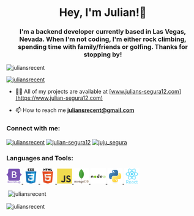 <h1 align="center">Hey, I'm Julian!🚀</h1>
<h3 align="center">I'm a backend developer currently based in Las Vegas, Nevada. When I'm not coding, I'm either rock climbing, spending time with family/friends or golfing. Thanks for stopping by!</h3>

<p align="left"> <img src="https://komarev.com/ghpvc/?username=juliansrecent&label=Profile%20views&color=0e75b6&style=flat" alt="juliansrecent" /> </p>

<p align="left"> <a href="https://twitter.com/juliansrecent" target="blank"><img src="https://img.shields.io/twitter/follow/juliansrecent?logo=twitter&style=for-the-badge" alt="juliansrecent" /></a> </p>

- 👨‍💻 All of my projects are available at [www.julians-segura12.com](https://www.julian-segura12.com)

- 📫 How to reach me **juliansrecent@gmail.com**

<h3 align="left">Connect with me:</h3>
<p align="left">
<a href="https://twitter.com/juliansrecent" target="blank"><img align="center" src="https://raw.githubusercontent.com/rahuldkjain/github-profile-readme-generator/master/src/images/icons/Social/twitter.svg" alt="juliansrecent" height="30" width="40" /></a>
<a href="https://linkedin.com/in/julian-segura12" target="blank"><img align="center" src="https://raw.githubusercontent.com/rahuldkjain/github-profile-readme-generator/master/src/images/icons/Social/linked-in-alt.svg" alt="julian-segura12" height="30" width="40" /></a>
<a href="https://instagram.com/juju_segura" target="blank"><img align="center" src="https://raw.githubusercontent.com/rahuldkjain/github-profile-readme-generator/master/src/images/icons/Social/instagram.svg" alt="juju_segura" height="30" width="40" /></a>
</p>

<h3 align="left">Languages and Tools:</h3>
<p align="left"> <a href="https://getbootstrap.com" target="_blank" rel="noreferrer"> <img src="https://raw.githubusercontent.com/devicons/devicon/master/icons/bootstrap/bootstrap-plain-wordmark.svg" alt="bootstrap" width="40" height="40"/> </a> <a href="https://www.w3schools.com/css/" target="_blank" rel="noreferrer"> <img src="https://raw.githubusercontent.com/devicons/devicon/master/icons/css3/css3-original-wordmark.svg" alt="css3" width="40" height="40"/> </a> <a href="https://www.w3.org/html/" target="_blank" rel="noreferrer"> <img src="https://raw.githubusercontent.com/devicons/devicon/master/icons/html5/html5-original-wordmark.svg" alt="html5" width="40" height="40"/> </a> <a href="https://developer.mozilla.org/en-US/docs/Web/JavaScript" target="_blank" rel="noreferrer"> <img src="https://raw.githubusercontent.com/devicons/devicon/master/icons/javascript/javascript-original.svg" alt="javascript" width="40" height="40"/> </a> <a href="https://www.mongodb.com/" target="_blank" rel="noreferrer"> <img src="https://raw.githubusercontent.com/devicons/devicon/master/icons/mongodb/mongodb-original-wordmark.svg" alt="mongodb" width="40" height="40"/> </a> <a href="https://nodejs.org" target="_blank" rel="noreferrer"> <img src="https://raw.githubusercontent.com/devicons/devicon/master/icons/nodejs/nodejs-original-wordmark.svg" alt="nodejs" width="40" height="40"/> </a> <a href="https://www.python.org" target="_blank" rel="noreferrer"> <img src="https://raw.githubusercontent.com/devicons/devicon/master/icons/python/python-original.svg" alt="python" width="40" height="40"/> </a> <a href="https://reactjs.org/" target="_blank" rel="noreferrer"> <img src="https://raw.githubusercontent.com/devicons/devicon/master/icons/react/react-original-wordmark.svg" alt="react" width="40" height="40"/> </a> </p>

<p>&nbsp;<img align="center" src="https://github-readme-stats.vercel.app/api?username=juliansrecent&show_icons=true&locale=en" alt="juliansrecent" /></p>

<p><img align="center" src="https://github-readme-streak-stats.herokuapp.com/?user=juliansrecent&" alt="juliansrecent" /></p>
